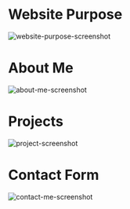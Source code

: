 <tabel>
  
  # Website Purpose
  ![website-purpose-screenshot](https://github.com/777Archer/portfolio-website/assets/101377287/b6e24e83-4049-4cc9-96bf-d2ccea13a6a0)

  
  # About Me
   ![about-me-screenshot](https://github.com/777Archer/portfolio-website/assets/101377287/fcc68238-a1a0-41db-b017-f4f08563f1a0)



  
  # Projects
  ![project-screenshot](https://github.com/777Archer/portfolio-website/assets/101377287/ade5e4fd-b19f-40dc-b9f9-d88cc46186a9)

  
  # Contact Form
  ![contact-me-screenshot](https://github.com/777Archer/portfolio-website/assets/101377287/be822d5f-254d-4e0e-b232-e5791196919c)

